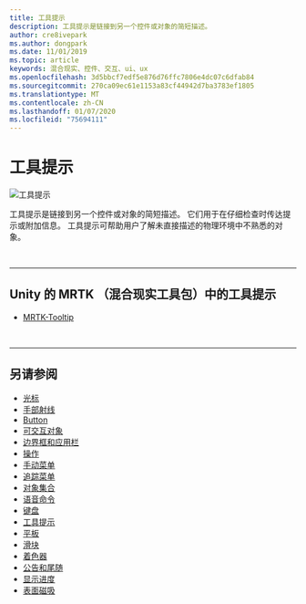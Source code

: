```yaml
---
title: 工具提示
description: 工具提示是链接到另一个控件或对象的简短描述。
author: cre8ivepark
ms.author: dongpark
ms.date: 11/01/2019
ms.topic: article
keywords: 混合现实、控件、交互、ui、ux
ms.openlocfilehash: 3d5bbcf7edf5e876d76ffc7806e4dc07c6dfab84
ms.sourcegitcommit: 270ca09ec61e1153a83cf44942d7ba3783ef1805
ms.translationtype: MT
ms.contentlocale: zh-CN
ms.lasthandoff: 01/07/2020
ms.locfileid: "75694111"
---
```

# <a name="tooltip"></a>工具提示

![工具提示](images/UX/UX_Hero_Tooltip.jpg)

工具提示是链接到另一个控件或对象的简短描述。 它们用于在仔细检查时传达提示或附加信息。 工具提示可帮助用户了解未直接描述的物理环境中不熟悉的对象。 

<br>

---

## <a name="tooltip-in-mrtk-mixed-reality-toolkit-for-unity"></a>Unity 的 MRTK （混合现实工具包）中的工具提示

* [MRTK-Tooltip](https://microsoft.github.io/MixedRealityToolkit-Unity/Documentation/README_Tooltip.html)

<br>

---

## <a name="see-also"></a>另请参阅

* [光标](cursors.md)
* [手部射线](point-and-commit.md)
* [Button](button.md)
* [可交互对象](interactable-object.md)
* [边界框和应用栏](app-bar-and-bounding-box.md)
* [操作](direct-manipulation.md)
* [手动菜单](hand-menu.md)
* [追踪菜单](near-menu.md)
* [对象集合](object-collection.md)
* [语音命令](voice-input.md)
* [键盘](keyboard.md)
* [工具提示](tooltip.md)
* [平板](slate.md)
* [滑块](slider.md)
* [着色器](shader.md)
* [公告和尾随](billboarding-and-tag-along.md)
* [显示进度](progress.md)
* [表面磁吸](surface-magnetism.md)
